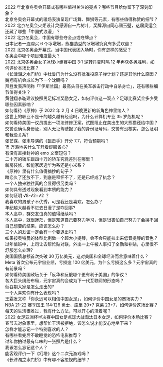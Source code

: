 2022 年北京冬奥会开幕式有哪些值得关注的亮点？哪些节目给你留下了深刻印象？  
北京冬奥会开幕式的暖场表演呈现广场舞、舞狮等元素，有哪些值得称赞的细节？  
2022 北京冬奥会火炬设计灵感源自一片树叶，奖牌源自同心圆玉璧，这届奥运会还藏了哪些「中国式浪漫」？  
2022 北京冬奥会，中国有哪些夺金点或夺牌点？  
日本记者一连购买 6 个冰墩墩，熊猫造型的冰墩墩究竟有多受欢迎？  
2022 北京冬奥会开幕式，当中国代表团入场时，你有怎样的感受？  
冬奥会中哪个项目难度最大？  
2022 北京冬奥会女子冰球小组赛中国 3:1 逆转丹麦时隔 12 年再获冬奥胜利，如何评价本场比赛？  
《长津湖之水门桥》中杜鲁门为什么没有批准投原子弹计划？还是其他什么原因？  
魏翔有机会成长为下一个沈腾吗？  
拜登发表声明称「『伊斯兰国』最高头目在美军袭击行动中自杀身亡」，还有哪些细节值得关注？  
黄健翔李璇建议按照男足标准奖励女足，如何评价这一观点？足球比赛奖金多少受哪些因素影响？  
如何看待《原神》于 2022 年 2 月 4 日晚更新的新角色神里绫人？  
这世上的职业不是干的越久越有经验吗，为什么计算机专业 35 岁危机呢？  
如何看待美国一议员提出一项法律修正案，试图阻止在美出生的大熊猫还给中国？  
交警没确认身份证，别人无证驾驶报了我的身份证号码，交警有没核实。怎么证明和我没关系?  
张艺谋、张末导演的《狙击手》开分 7.7，符合预期吗？  
15 万落地买什么车开着舒服省心?  
有没有直接封神的 emo 文案短句？  
二十万的轿车跟四十万的轿车究竟差别在哪里？  
新房装修，智能家居选华为系还是小米系？  
《原神》里有什么值得摘抄的句子？  
暗恋久了还放不下，到底是释怀不了，还是已经成了执念？  
一个人独来独往真的会显得很另类吗？  
如何具有透过现象看到本质的能力？  
如何证明 √8-√2=√2 ？  
我喜欢的男孩子不优秀，可是我还是喜欢，怎么办？  
年纪越大越看不进去日漫了是咋回事?  
本人高中，群交友谊真的值得继续吗？  
本人高中，就很迷茫，但是知道自己要努力学习，但是很害怕自己努力了会换不回自己想要的结果，应该怎么办？  
三个人的友谊一定会有一个要退出吗？  
如果按奥特曼的体型比例做一个超大小提琴，会不会只能拉出来低音提琴的音色？  
过年值班中，上司让去帮忙贴对联，外出一上午被人事扣了全勤和补贴，心里很不舒服怎么处理?  
美国国债总额首次突破 30 万亿美元，这对美国和全球经济而言意味着什么？  
Meta 首次公布元宇宙业绩，亏损逾 100 亿美元，为什么亏损这么多？元宇宙真的有前景吗？  
如何看待美国政坛关于「反华和反俄哪个更有利于美国」的争议？  
各大巨头纷纷布局，元宇宙真的会成为下一代互联网的形态吗？  
低谷期大家是怎么走出的?  
一个人喜欢你有什么表现吗？  
王霜发文称「你永远可以相信中国女足」，如何评价中国女足的赛场实力？  
NBA 21-22 赛季国王 114:126 勇士，库里 20+7 克莱 23+7，如何评价这场比赛？  
每天的生活很难过，我有什么方法，可以开心的活着呢？  
2022 女足亚洲杯半决赛中国女足点球大战淘汰日本女足，如何评价本场比赛？  
春节去对象家里，想帮忙干活被拒绝，该怎么说才能安心地坐下来？  
怎样才能忘记一个特别喜欢的人？  
有哪些看完后不敢睡觉的恐怖电影推荐？  
过年你拍过最有年味的一张照片是什么？  
我该怎么忘记这个人？  
能客观评价一下《幻塔》这个二次元游戏吗？  
《长津湖之水门桥》中有哪不容忽视的细节？  
